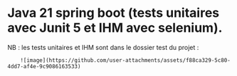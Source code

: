 # Java 21 spring boot (tests unitaires avec Junit 5 et IHM avec selenium). 
NB : les tests unitaires et IHM sont dans le dossier test du projet :

        ![image](https://github.com/user-attachments/assets/f88ca329-5c80-4dd7-af4e-9c9086163533)
